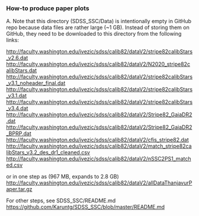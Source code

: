 
### How-to produce paper plots ### 

A. Note that this directory (SDSS_SSC/Data) is intentionally empty in GitHub repo because data files 
   are rather large (~1 GB). Instead of storing them on GitHub, they need to be downloaded
   to this directory from the following links:

http://faculty.washington.edu/ivezic/sdss/calib82/dataV2/stripe82calibStars_v2.6.dat
http://faculty.washington.edu/ivezic/sdss/calib82/dataV2/N2020_stripe82calibStars.dat
http://faculty.washington.edu/ivezic/sdss/calib82/dataV2/stripe82calibStars_v3.1_noheader_final.dat
http://faculty.washington.edu/ivezic/sdss/calib82/dataV2/stripe82calibStars_v3.1.dat
http://faculty.washington.edu/ivezic/sdss/calib82/dataV2/stripe82calibStars_v3.4.dat
http://faculty.washington.edu/ivezic/sdss/calib82/dataV2/Stripe82_GaiaDR2.dat
http://faculty.washington.edu/ivezic/sdss/calib82/dataV2/Stripe82_GaiaDR2_BPRP.dat
http://faculty.washington.edu/ivezic/sdss/calib82/dataV2/cfis_stripe82.dat
http://faculty.washington.edu/ivezic/sdss/calib82/dataV2/match_stripe82calibStars_v3.2_des_dr1_cleaned.csv
http://faculty.washington.edu/ivezic/sdss/calib82/dataV2/nSSC2PS1_matched.csv

or in one step as (967 MB, expands to 2.8 GB)
http://faculty.washington.edu/ivezic/sdss/calib82/dataV2/allDataThanjavurPaper.tar.gz 
 
For other steps, see SDSS_SSC/README.md 
https://github.com/Karuntg/SDSS_SSC/blob/master/README.md